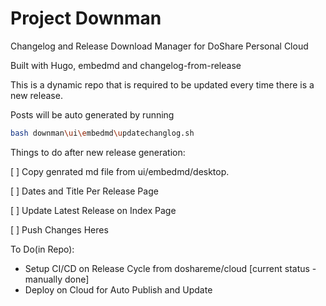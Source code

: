 # Project Downman
Changelog and Release Download Manager for DoShare Personal Cloud

Built with Hugo, embedmd and changelog-from-release

This is a dynamic repo that is required to be updated every time there is a new release.

Posts will be auto generated by running 
```sh
bash downman\ui\embedmd\updatechanglog.sh
```
Things to do after new release generation:

 [ ] Copy genrated md file from ui/embedmd/desktop.

 [ ] Dates and Title Per Release Page

 [ ] Update Latest Release on Index Page

 [ ] Push Changes Heres

To Do(in Repo):
 - Setup CI/CD on Release Cycle from doshareme/cloud [current status - manually done]
 - Deploy on Cloud for Auto Publish and Update
